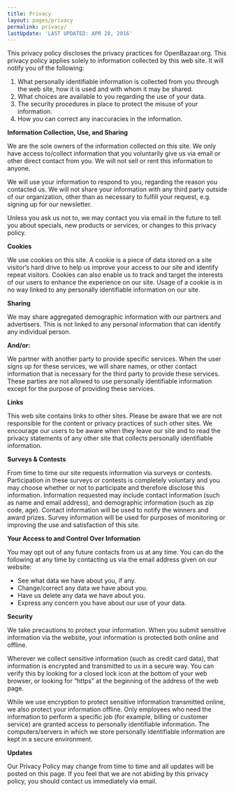 ```yaml
---
title: Privacy
layout: pages/privacy
permalink: privacy/
lastUpdate: 'LAST UPDATED: APR 28, 2016'
---
```


This privacy policy discloses the privacy practices for OpenBazaar.org. This privacy policy applies solely to information collected by this web site. It will notify you of the following:

 

1. What personally identifiable information is collected from you through the web site, how it is used and with whom it may be shared.
2. What choices are available to you regarding the use of your data.
3. The security procedures in place to protect the misuse of your information.
4. How you can correct any inaccuracies in the information.

 

**Information Collection, Use, and Sharing**

We are the sole owners of the information collected on this site. We only have access to/collect information that you voluntarily give us via email or other direct contact from you. We will not sell or rent this information to anyone.

 

We will use your information to respond to you, regarding the reason you contacted us. We will not share your information with any third party outside of our organization, other than as necessary to fulfill your request, e.g. signing up for our newsletter.

 

Unless you ask us not to, we may contact you via email in the future to tell you about specials, new products or services, or changes to this privacy policy.

 

**Cookies**

We use cookies on this site. A cookie is a piece of data stored on a site visitor’s hard drive to help us improve your access to our site and identify repeat visitors. Cookies can also enable us to track and target the interests of our users to enhance the experience on our site. Usage of a cookie is in no way linked to any personally identifiable information on our site.

 

**Sharing**

We may share aggregated demographic information with our partners and advertisers. This is not linked to any personal information that can identify any individual person.

 

**And/or:**

We partner with another party to provide specific services. When the user signs up for these services, we will share names, or other contact information that is necessary for the third party to provide these services. These parties are not allowed to use personally identifiable information except for the purpose of providing these services.

 

**Links**

This web site contains links to other sites. Please be aware that we are not responsible for the content or privacy practices of such other sites. We encourage our users to be aware when they leave our site and to read the privacy statements of any other site that collects personally identifiable information.

 

**Surveys & Contests**

From time to time our site requests information via surveys or contests. Participation in these surveys or contests is completely voluntary and you may choose whether or not to participate and therefore disclose this information. Information requested may include contact information (such as name and email address), and demographic information (such as zip code, age). Contact information will be used to notify the winners and award prizes. Survey information will be used for purposes of monitoring or improving the use and satisfaction of this site.

 

**Your Access to and Control Over Information**

You may opt out of any future contacts from us at any time. You can do the following at any time by contacting us via the email address given on our website:

 

* See what data we have about you, if any.
* Change/correct any data we have about you.
* Have us delete any data we have about you.
* Express any concern you have about our use of your data.

 

**Security**

We take precautions to protect your information. When you submit sensitive information via the website, your information is protected both online and offline.

 

Wherever we collect sensitive information (such as credit card data), that information is encrypted and transmitted to us in a secure way. You can verify this by looking for a closed lock icon at the bottom of your web browser, or looking for “https” at the beginning of the address of the web page.

 

While we use encryption to protect sensitive information transmitted online, we also protect your information offline. Only employees who need the information to perform a specific job (for example, billing or customer service) are granted access to personally identifiable information. The computers/servers in which we store personally identifiable information are kept in a secure environment.

 

**Updates**

Our Privacy Policy may change from time to time and all updates will be posted on this page.
If you feel that we are not abiding by this privacy policy, you should contact us immediately via email.